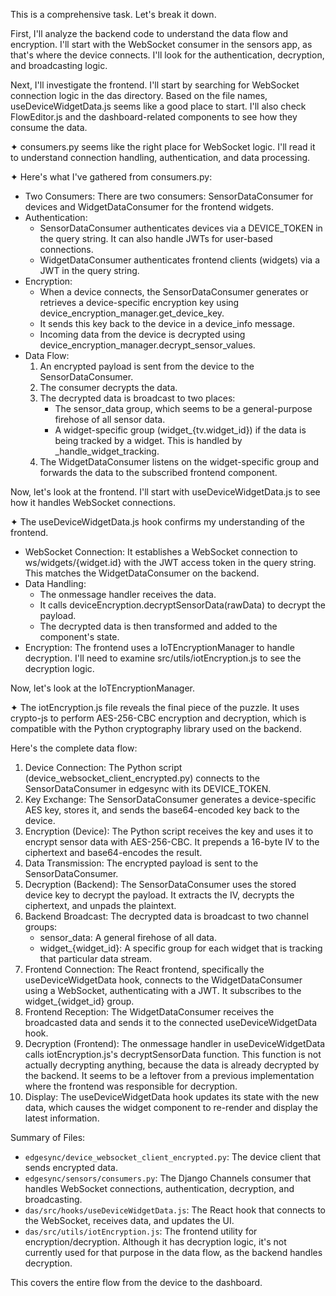 This is a comprehensive task. Let's break it down.

  First, I'll analyze the backend code to understand the data flow and encryption. I'll start with the
   WebSocket consumer in the sensors app, as that's where the device connects. I'll look for the
  authentication, decryption, and broadcasting logic.

  Next, I'll investigate the frontend. I'll start by searching for WebSocket connection logic in the
  das directory. Based on the file names, useDeviceWidgetData.js seems like a good place to start.
  I'll also check FlowEditor.js and the dashboard-related components to see how they consume the data.


✦ consumers.py seems like the right place for WebSocket logic. I'll read it to understand connection
  handling, authentication, and data processing.

✦ Here's what I've gathered from consumers.py:

   * Two Consumers: There are two consumers: SensorDataConsumer for devices and WidgetDataConsumer for
     the frontend widgets.
   * Authentication:
       * SensorDataConsumer authenticates devices via a DEVICE_TOKEN in the query string. It can also
         handle JWTs for user-based connections.
       * WidgetDataConsumer authenticates frontend clients (widgets) via a JWT in the query string.
   * Encryption:
       * When a device connects, the SensorDataConsumer generates or retrieves a device-specific
         encryption key using device_encryption_manager.get_device_key.
       * It sends this key back to the device in a device_info message.
       * Incoming data from the device is decrypted using
         device_encryption_manager.decrypt_sensor_values.
   * Data Flow:
       1. An encrypted payload is sent from the device to the SensorDataConsumer.
       2. The consumer decrypts the data.
       3. The decrypted data is broadcast to two places:
           * The sensor_data group, which seems to be a general-purpose firehose of all sensor data.
           * A widget-specific group (widget_{tv.widget_id}) if the data is being tracked by a widget.
             This is handled by _handle_widget_tracking.
       4. The WidgetDataConsumer listens on the widget-specific group and forwards the data to the
          subscribed frontend component.

  Now, let's look at the frontend. I'll start with useDeviceWidgetData.js to see how it handles
  WebSocket connections.

✦ The useDeviceWidgetData.js hook confirms my understanding of the frontend.

   * WebSocket Connection: It establishes a WebSocket connection to ws/widgets/{widget.id} with the
     JWT access token in the query string. This matches the WidgetDataConsumer on the backend.
   * Data Handling:
       * The onmessage handler receives the data.
       * It calls deviceEncryption.decryptSensorData(rawData) to decrypt the payload.
       * The decrypted data is then transformed and added to the component's state.
   * Encryption: The frontend uses a IoTEncryptionManager to handle decryption. I'll need to examine
     src/utils/iotEncryption.js to see the decryption logic.

  Now, let's look at the IoTEncryptionManager.

✦ The iotEncryption.js file reveals the final piece of the puzzle. It uses crypto-js to perform
  AES-256-CBC encryption and decryption, which is compatible with the Python cryptography library used
  on the backend.

  Here's the complete data flow:

   1. Device Connection: The Python script (device_websocket_client_encrypted.py) connects to the
      SensorDataConsumer in edgesync with its DEVICE_TOKEN.
   2. Key Exchange: The SensorDataConsumer generates a device-specific AES key, stores it, and sends
      the base64-encoded key back to the device.
   3. Encryption (Device): The Python script receives the key and uses it to encrypt sensor data with
      AES-256-CBC. It prepends a 16-byte IV to the ciphertext and base64-encodes the result.
   4. Data Transmission: The encrypted payload is sent to the SensorDataConsumer.
   5. Decryption (Backend): The SensorDataConsumer uses the stored device key to decrypt the payload.
      It extracts the IV, decrypts the ciphertext, and unpads the plaintext.
   6. Backend Broadcast: The decrypted data is broadcast to two channel groups:
       * sensor_data: A general firehose of all data.
       * widget_{widget_id}: A specific group for each widget that is tracking that particular data
         stream.
   7. Frontend Connection: The React frontend, specifically the useDeviceWidgetData hook, connects to
      the WidgetDataConsumer using a WebSocket, authenticating with a JWT. It subscribes to the
      widget_{widget_id} group.
   8. Frontend Reception: The WidgetDataConsumer receives the broadcasted data and sends it to the
      connected useDeviceWidgetData hook.
   9. Decryption (Frontend): The onmessage handler in useDeviceWidgetData calls iotEncryption.js's
      decryptSensorData function. This function is not actually decrypting anything, because the data
      is already decrypted by the backend. It seems to be a leftover from a previous implementation
      where the frontend was responsible for decryption.
   10. Display: The useDeviceWidgetData hook updates its state with the new data, which causes the
       widget component to re-render and display the latest information.

  Summary of Files:

   * `edgesync/device_websocket_client_encrypted.py`: The device client that sends encrypted data.
   * `edgesync/sensors/consumers.py`: The Django Channels consumer that handles WebSocket connections,
     authentication, decryption, and broadcasting.
   * `das/src/hooks/useDeviceWidgetData.js`: The React hook that connects to the WebSocket, receives
     data, and updates the UI.
   * `das/src/utils/iotEncryption.js`: The frontend utility for encryption/decryption. Although it has
     decryption logic, it's not currently used for that purpose in the data flow, as the backend
     handles decryption.

  This covers the entire flow from the device to the dashboard.